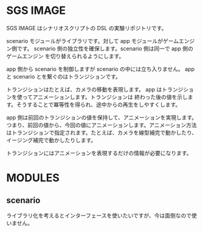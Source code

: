 # SGS IMAGE

SGS IMAGE はシナリオスクリプトの DSL の実験リポジトリです。

scenario モジュールがライブラリです。対して app モジュールがゲームエンジン側です。
scenario 側の独立性を確保します。scenario 側は同一で app 側のゲームエンジン
を切り替えられるようにします。

app 側から scenario を制御しますが scenario の中には立ち入りません。
app と scenario とを繋ぐのはトランジションです。

トランジションはたとえば、カメラの移動を表現します。
app はトランジションを使ってアニメーションします。トランジションは
終わった後の値を示します。そうすることで冪等性を得られ、途中からの再生をしやすくします。

app 側は前回のトランジションの値を保持して、アニメーションを実現します。つまり、前回の値から、今回の値にアニメーションします。アニメーション方法はトランジションで指定されます。たとえば、カメラを線型補完で動かしたり、イージング補完で動かしたりします。

トランジションにはアニメーションを表現するだけの情報が必要になります。

# MODULES

## scenario

ライブラリ化を考えるとインターフェースを使いたいですが、今は面倒なので使いません。